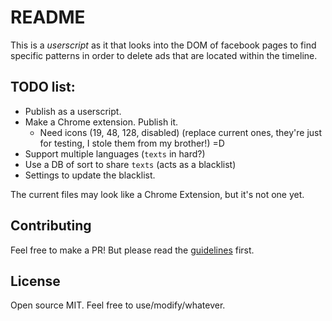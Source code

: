 # README

This is a *userscript* as it that looks into the DOM of facebook pages to find specific patterns in order to delete ads that are located within the timeline.

## TODO list:

- Publish as a userscript.
- Make a Chrome extension. Publish it.
    * Need icons (19, 48, 128, disabled) (replace current ones, they're just for testing, I stole them from my brother!) =D
- Support multiple languages (`texts` in hard?)
- Use a DB of sort to share `texts` (acts as a blacklist)
- Settings to update the blacklist.

The current files may look like a Chrome Extension, but it's not one yet.

## Contributing

Feel free to make a PR! But please read the [guidelines](./CONTRIBUTING.md) first.

## License

Open source MIT. Feel free to use/modify/whatever.